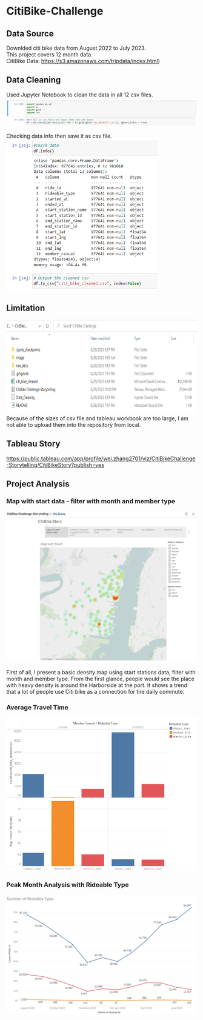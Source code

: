# CitiBike-Challenge

## Data Source
Downlded citi bike data from August 2022 to July 2023. <br>
This project covers 12 month data.<br>
CitiBike Data: https://s3.amazonaws.com/tripdata/index.html)

## Data Cleaning
Used Jupyter Notebook to clean the data in all 12 csv files.
<img src="/image/data_cleaning_1.png" />

Checking data info then save it as csv file.<br>
<img src="/image/data_cleaning_2.png" height="400" width="400"/>

## Limitation
<img src="/image/cleaned_csv.png" height="250" width="600" />
Because of the sizes of csv file and tableau workbook are too large, I am not able to upload them into the repository from local.

## Tableau Story
https://public.tableau.com/app/profile/wei.zhang2701/viz/CitiBikeChallenge-Storytelling/CitiBikeStory?publish=yes

## Project Analysis
### Map with start data - filter with month and member type
<img src="/image/tableau_story.png" height="400" width="600" />

First of all, I present a basic density map using start stations data, filter with month and member type. From the first glance, people would see the place with heavy density is around the Harborside at the port. It shows a trend that a lot of people use Citi bike as a connection for tire daily commute. <br>

### Average Travel Time
<img src="/image/travel_time.png" />

### Peak Month Analysis with Rideable Type
<img src="/image/rideable_type.png" />
